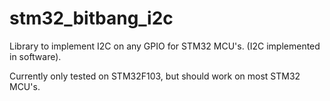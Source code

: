 # stm32_bitbang_i2c
Library to implement I2C on any GPIO for STM32 MCU's. (I2C implemented in software).

Currently only tested on STM32F103, but should work on most STM32 MCU's.
